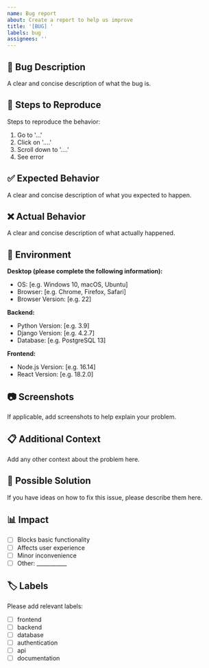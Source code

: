 ```yaml
---
name: Bug report
about: Create a report to help us improve
title: '[BUG] '
labels: bug
assignees: ''
---
```


## 🐛 Bug Description

A clear and concise description of what the bug is.

## 🔄 Steps to Reproduce

Steps to reproduce the behavior:

1. Go to '...'
2. Click on '....'
3. Scroll down to '....'
4. See error

## ✅ Expected Behavior

A clear and concise description of what you expected to happen.

## ❌ Actual Behavior

A clear and concise description of what actually happened.

## 📱 Environment

**Desktop (please complete the following information):**
- OS: [e.g. Windows 10, macOS, Ubuntu]
- Browser: [e.g. Chrome, Firefox, Safari]
- Browser Version: [e.g. 22]

**Backend:**
- Python Version: [e.g. 3.9]
- Django Version: [e.g. 4.2.7]
- Database: [e.g. PostgreSQL 13]

**Frontend:**
- Node.js Version: [e.g. 16.14]
- React Version: [e.g. 18.2.0]

## 📷 Screenshots

If applicable, add screenshots to help explain your problem.

## 📋 Additional Context

Add any other context about the problem here.

## 🔧 Possible Solution

If you have ideas on how to fix this issue, please describe them here.

## 📊 Impact

- [ ] Blocks basic functionality
- [ ] Affects user experience
- [ ] Minor inconvenience
- [ ] Other: ___________

## 🏷️ Labels

Please add relevant labels:
- [ ] frontend
- [ ] backend
- [ ] database
- [ ] authentication
- [ ] api
- [ ] documentation 